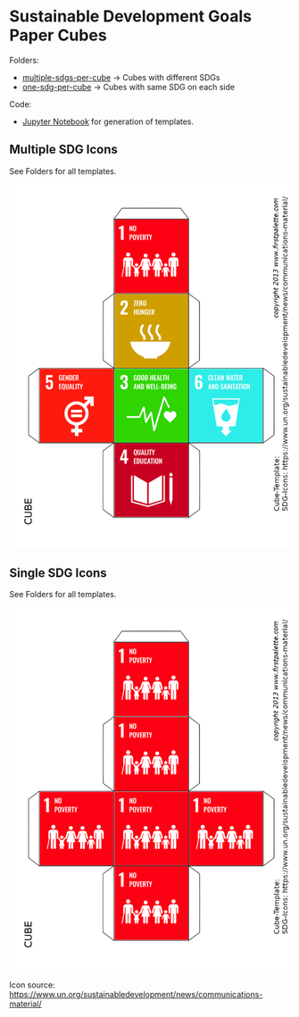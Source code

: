# Sustainable Development Goals Paper Cubes

Folders:
* [multiple-sdgs-per-cube](multiple-sdgs-per-cube) -> Cubes with different SDGs
* [one-sdg-per-cube](one-sdg-per-cube) -> Cubes with same SDG on each side

Code:
* [Jupyter Notebook](Generate-Cube-Templates.ipynb) for generation of templates.

## Multiple SDG Icons

See Folders for all templates.

![Multiple SDG icons per cube](multiple-sdgs-per-cube/1.png "Multiple SDGs per Cube")

## Single SDG Icons

See Folders for all templates.

![Single SDG icon per cube](one-sdg-per-cube/1.png "Single SDG per Cube")


Icon source: https://www.un.org/sustainabledevelopment/news/communications-material/

